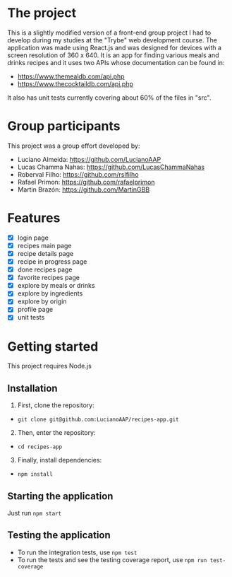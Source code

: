 # The project

This is a slightly modified version of a front-end group project I had to develop during my studies at the "Trybe" web development course. The application was made using React.js and was designed for devices with a screen resolution of 360 x 640. It is an app for finding various meals and drinks recipes and it uses two APIs whose documentation can be found in:

- https://www.themealdb.com/api.php
- https://www.thecocktaildb.com/api.php

It also has unit tests currently covering about 60% of the files in "src".

# Group participants

This project was a group effort developed by:

- Luciano Almeida: https://github.com/LucianoAAP
- Lucas Chamma Nahas: https://github.com/LucasChammaNahas
- Roberval Filho: https://github.com/rslfilho
- Rafael Primon: https://github.com/rafaelprimon
- Martin Brazón: https://github.com/MartinGBB

# Features

- [x] login page
- [x] recipes main page
- [x] recipe details page
- [x] recipe in progress page
- [x] done recipes page
- [x] favorite recipes page
- [x] explore by meals or drinks
- [x] explore by ingredients
- [x] explore by origin
- [x] profile page
- [x] unit tests

# Getting started

This project requires Node.js

## Installation

1. First, clone the repository:
- `git clone git@github.com:LucianoAAP/recipes-app.git`
2. Then, enter the repository:
- `cd recipes-app`
3. Finally, install dependencies:
- `npm install`

## Starting the application

Just run `npm start`

## Testing the application

- To run the integration tests, use `npm test`
- To run the tests and see the testing coverage report, use `npm run test-coverage`